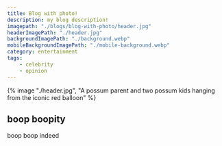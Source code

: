 ```yaml
---
title: Blog with photo!
description: my blog description!
imagepath: "./blogs/blog-with-photo/header.jpg"
headerImagePath: "./header.jpg"
backgroundImagePath: "./background.webp"
mobileBackgroundImagePath: "./mobile-background.webp"
category: entertainment
tags:
    - celebrity
    - opinion
---
```

{% image "./header.jpg", "A possum parent and two possum kids hanging from the iconic red balloon" %}
## boop boopity
boop boop indeed
